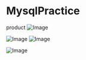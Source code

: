 # MysqlPractice
product 
![Image](https://github.com/user-attachments/assets/bdd3e3a4-e633-4f1d-94ed-c9834a77ede0)

![Image](https://github.com/user-attachments/assets/bdbf5733-4102-495e-aaad-4b1a5b9b93c8)
![Image](https://github.com/user-attachments/assets/a7f2fed8-06f1-4ff0-a762-fa06875e0c86)

![Image](https://github.com/user-attachments/assets/a34d5fb4-4704-4563-926d-25686534af0d)
